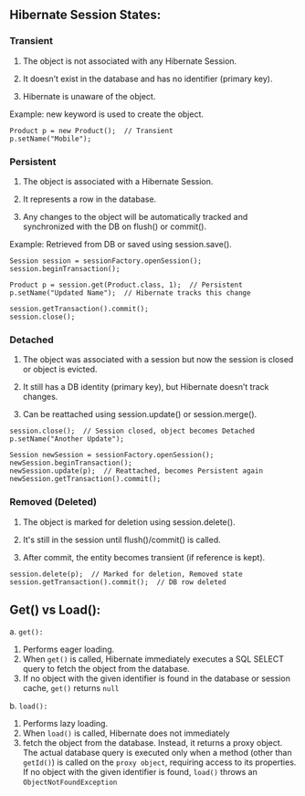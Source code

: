 ## Hibernate Session States:

### Transient

1. The object is not associated with any Hibernate Session.

2. It doesn’t exist in the database and has no identifier (primary key).

3. Hibernate is unaware of the object.

  Example: new keyword is used to create the object.

```
Product p = new Product();  // Transient
p.setName("Mobile");
```

### Persistent

1. The object is associated with a Hibernate Session.

2. It represents a row in the database.

3. Any changes to the object will be automatically tracked and synchronized with the DB on flush() or commit().

Example: Retrieved from DB or saved using session.save().

```
Session session = sessionFactory.openSession();
session.beginTransaction();

Product p = session.get(Product.class, 1);  // Persistent
p.setName("Updated Name");  // Hibernate tracks this change

session.getTransaction().commit();
session.close();
```

### Detached

1. The object was associated with a session but now the session is closed or object is evicted.

2. It still has a DB identity (primary key), but Hibernate doesn’t track changes.

3. Can be reattached using session.update() or session.merge().

```
session.close();  // Session closed, object becomes Detached
p.setName("Another Update");

Session newSession = sessionFactory.openSession();
newSession.beginTransaction();
newSession.update(p);  // Reattached, becomes Persistent again
newSession.getTransaction().commit();
```


### Removed (Deleted)

1. The object is marked for deletion using session.delete().

2. It's still in the session until flush()/commit() is called.

3. After commit, the entity becomes transient (if reference is kept).

```
session.delete(p);  // Marked for deletion, Removed state
session.getTransaction().commit();  // DB row deleted
```


## Get() vs Load():

a. `get():`
1. Performs eager loading.
2. When `get()` is called, Hibernate immediately executes a SQL SELECT query to
fetch the object from the database.  
3. If no object with the given identifier is found in the database or session cache, `get()` returns `null`  

b. `load():`
1. Performs lazy loading.
2. When `load()` is called, Hibernate does not immediately 
3. fetch the object from the database. Instead, it returns a proxy object. The actual database query is executed 
only when a method (other than `getId()`) is called on the `proxy object`, requiring access to its properties.  
If no object with the given identifier is found, `load()` throws an `ObjectNotFoundException`

